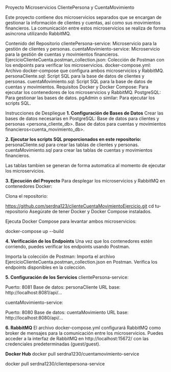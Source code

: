 Proyecto Microservicios ClientePersona y CuentaMovimiento

Este proyecto contiene dos microservicios separados que se encargan de gestionar la información de clientes y cuentas, así como sus movimientos financieros. La comunicación entre estos microservicios se realiza de forma asíncrona utilizando RabbitMQ.

Contenido del Repositorio
clientePersona-service: Microservicio para la gestión de clientes y personas.
cuentaMovimiento-service: Microservicio para la gestión de cuentas y movimientos financieros.
EjercicioClienteCuenta.postman_collection.json: Colección de Postman con los endpoints para verificar los microservicios.
docker-compose.yml: Archivo docker-compose que configura ambos microservicios y RabbitMQ.
personaCliente.sql: Script SQL para la base de datos de clientes y personas.
cuentaMovimiento.sql: Script SQL para la base de datos de cuentas y movimientos.
Requisitos
Docker y Docker Compose: Para ejecutar los contenedores de los microservicios y RabbitMQ.
PostgreSQL: Para gestionar las bases de datos.
pgAdmin o similar: Para ejecutar los scripts SQL.

Instrucciones de Despliegue
**1. Configuración de Bases de Datos**
Crear las bases de datos necesarias en PostgreSQL:
Base de datos para clientes y personas <persona_cliente_db>.
Base de datos para cuentas y movimientos financieros<cuenta_movimiento_db>.

**2. Ejecutar los scripts SQL proporcionados en este repositorio:**
personaCliente.sql para crear las tablas de clientes y personas.
cuentaMovimiento.sql para crear las tablas de cuentas y movimientos financieros.

Las tablas tambien se generan de forma automatica al momento de ejecutar los microservicios.

**3. Ejecución del Proyecto**
Para desplegar los microservicios y RabbitMQ en contenedores Docker:

Clona el repositorio:

https://github.com/serdna123/clienteCuentaMovimientoEjercicio.git
cd tu-repositorio
Asegúrate de tener Docker y Docker Compose instalados.

Ejecuta Docker Compose para levantar ambos microservicios:

docker-compose up --build

**4. Verificación de los Endpoints**
Una vez que los contenedores estén corriendo, puedes verificar los endpoints usando Postman.

Importa la colección de Postman:
Importa el archivo EjercicioClienteCuenta.postman_collection.json en Postman.
Verifica los endpoints disponibles en la colección.

**5. Configuración de los Servicios**
clientePersona-service:

Puerto: 8081
Base de datos: personaCliente
URL base: http://localhost:8081/api/...


cuentaMovimiento-service:

Puerto: 8080
Base de datos: cuentaMovimiento
URL base: http://localhost:8080/api/...

**6. RabbitMQ**
El archivo docker-compose.yml configurará RabbitMQ como broker de mensajes para la comunicación entre los microservicios.
Puedes acceder a la interfaz de RabbitMQ en http://localhost:15672/ con las credenciales predeterminadas (guest/guest).

**Docker Hub**
docker pull serdna1230/cuentamovimiento-service

docker pull serdna1230/clientepersona-service
